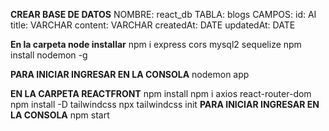 **CREAR BASE DE DATOS**
    NOMBRE: react_db
    TABLA: blogs
    CAMPOS:
            id:	AI
            title:  VARCHAR
            content: VARCHAR
            createdAt: DATE
            updatedAt: DATE


**En la carpeta node installar**
    npm i express cors mysql2 sequelize
    npm install nodemon -g

**PARA INICIAR INGRESAR EN LA CONSOLA**
    nodemon app

**EN LA CARPETA REACTFRONT**
    npm install
    npm i axios react-router-dom
    npm install -D tailwindcss
    npx tailwindcss init
**PARA INICIAR INGRESAR EN LA CONSOLA**
    npm start
